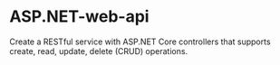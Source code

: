 # ASP.NET-web-api
Create a RESTful service with ASP.NET Core controllers that supports create, read, update, delete (CRUD) operations.
